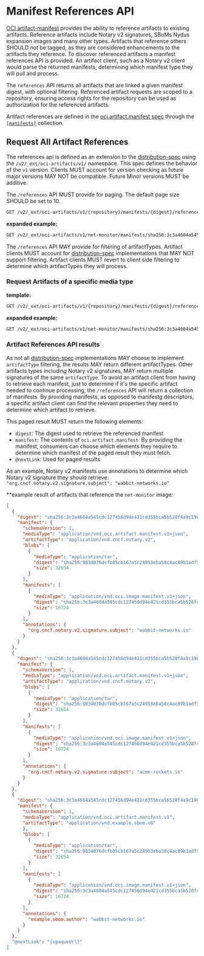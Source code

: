 # Manifest References API

[OCI artifact-manifest](./artifact-manifest.md) provides the ability to reference artifacts to existing artifacts. Reference artifacts include Notary v2 signatures, SBoMs Nydus expansion images and many other types. Artifacts that reference others SHOULD not be tagged, as they are considered enhancements to the artifacts they reference. To discover referenced artifacts a manifest references API is provided. An artifact client, such as a Notary v2 client would parse the returned manifests, determining which manifest type they will pull and process.

The `references` API returns all artifacts that are linked a given manifest digest, with optional filtering. Referenced artifact requests are scoped to a repository, ensuring access rights for the repository can be used as authorization for the referenced artifacts.

Artifact references are defined in the [oci.artifact.manifest spec][oci.artifact.manifest-spec] through the [`[manifests]`][oci.artifact.manifest-spec-manifests] collection.

## Request All Artifact References

The references api is defined as an extension to the [distribution-spec][oci-distribution-spec] using the `/v2/_ext/oci-artifacts/v1/` namespace. This spec defines the behavior of the `v1` version. Clients MUST account for version checking as future major versions MAY NOT be compatible. Future Minor versions MUST be additive.

The `/references` API MUST provide for paging. The default page size SHOULD be set to 10.

```rest
GET /v2/_ext/oci-artifacts/v1/{repository}/manifests/{digest}/references?n=10
```

**expanded example:**

```rest
GET /v2/_ext/oci-artifacts/v1/net-monitor/manifests/sha256:3c3a4604a545cdc127456d94e421cd355bca5b528f4a9c1905b15da2eb4a4c6b/references?n=10
```

The `/references` API MAY provide for filtering of artifactTypes. Artifact clients MUST account for [distribution-spec][oci-distribution-spec] implementations that MAY NOT support filtering. Artifact clients MUST revert to client side filtering to determine which artifactTypes they will process.

### Request Artifacts of a specific media type

**template:**
```rest
GET /v2/_ext/oci-artifacts/v1/{repository}/manifests/{digest}/references?n=10&artifactType={artifactType}
```

**expanded example:**

```rest
GET /v2/_ext/oci-artifacts/v1/net-monitor/manifests/sha256:3c3a4604a545cdc127456d94e421cd355bca5b528f4a9c1905b15da2eb4a4c6b/references?n=10&artifactType=application/vnd.oci.notary.v2
```

### Artifact References API results

As not all [distribution-spec][oci-distribution-spec] implementations MAY choose to implement `artifactType` filtering, the results MAY return different artifactTypes. Other artifacts types including Notary v2 signatures, MAY return multiple signatures of the same `artifactType`. To avoid an artifact client from having to retrieve each manifest, just to determine if it's the specific artifact needed to continue processing, the `/references` API will return a collection of manifests. By providing manifests, as opposed to manifestg descriptors, a specific artifact client can find the relevant properties they need to determine which artifact to retrieve.

This paged result MUST return the following elements:

- `digest`: The digest used to retrieve the referenced manifest
- `manifest`: The contents of `oci.artifact.manifest`. By providing the manifest, consumers can choose which elements they require to determine which manifest of the paged result they must fetch.
- `@nextLink`: Used for paged results

As an example, Notary v2 manifests use annotations to determine which Notary v2 signature they should retrieve: `"org.cncf.notary.v2.signature.subject": "wabbit-networks.io"`

**example result of artifacts that reference the `net-monitor` image:

```json
[
  {
    "digest": "sha256:3c3a4604a545cdc127456d94e421cd355bca5b528f4a9c1905b15da2eb4a4c6b",
    "manifest": {
      "schemaVersion": 1,
      "mediaType": "application/vnd.oci.artifact.manifest.v1+json",
      "artifactType": "application/vnd.cncf.notary.v2",
      "blobs": [
        {
          "mediaType": "application/tar",
          "digest": "sha256:9834876dcfb05cb167a5c24953eba58c4ac89b1adf57f28f2f9d09af107ee8f0",
          "size": 32654
        }
      ],
      "manifests": [
        {
          "mediaType": "application/vnd.oci.image.manifest.v1+json",
          "digest": "sha256:3c3a4604a545cdc127456d94e421cd355bca5b528f4a9c1905b15da2eb4a4c6b",
          "size": 16724
        }
      ],
      "annotations": {
        "org.cncf.notary.v2.signature.subject": "wabbit-networks.io"
      }
    }
  },
  {
    "digest": "sha256:3c3a4604a545cdc127456d94e421cd355bca5b528f4a9c1905b15da2eb4a4c6b",
    "manifest": {
      "schemaVersion": 1,
      "mediaType": "application/vnd.oci.artifact.manifest.v1+json",
      "artifactType": "application/vnd.cncf.notary.v2",
      "blobs": [
        {
          "mediaType": "application/tar",
          "digest": "sha256:9834876dcfb05cb167a5c24953eba58c4ac89b1adf57f28f2f9d09af107ee8f0",
          "size": 32654
        }
      ],
      "manifests": [
        {
          "mediaType": "application/vnd.oci.image.manifest.v1+json",
          "digest": "sha256:3c3a4604a545cdc127456d94e421cd355bca5b528f4a9c1905b15da2eb4a4c6b",
          "size": 16724
        }
      ],
      "annotations": {
        "org.cncf.notary.v2.signature.subject": "acme-rockets.io"
      }
    }
  },
  {
    "digest": "sha256:3c3a4604a545cdc127456d94e421cd355bca5b528f4a9c1905b15da2eb4a4c6b",
    "manifest": {
      "schemaVersion": 1,
      "mediaType": "application/vnd.oci.artifact.manifest.v1",
      "artifactType": "application/vnd.example.sbom.v0"
      },
      "blobs": [
        {
          "mediaType": "application/tar",
          "digest": "sha256:9834876dcfb05cb167a5c24953eba58c4ac89b1adf57f28f2f9d09af107ee8f0",
          "size": 32654
        }
      ],
      "manifests": [
        {
          "mediaType": "application/vnd.oci.image.manifest.v1+json",
          "digest": "sha256:3c3a4604a545cdc127456d94e421cd355bca5b528f4a9c1905b15da2eb4a4c6b",
          "size": 16724
        }
      ],
      "annotations": {
        "example.sbom.author": "wabbit-networks.io"
      }
    }
  },
  "@nextLink": "{opaqueUrl}"
]
```

[oci.artifact.manifest-spec]:           ./artifact-manifest-spec.md
[oci.artifact.manifest-spec-manifests]: ./artifact-manifest-spec.md#oci-artifact-manifest-properties
[oci-distribution-spec]:                https://github.com/opencontainers/distribution-spec

